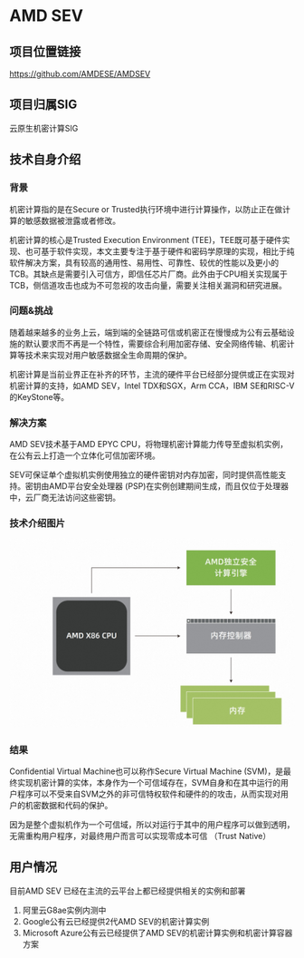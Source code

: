 # AMD SEV

## 项目位置链接

https://github.com/AMDESE/AMDSEV

## 项目归属SIG

云原生机密计算SIG

## 技术自身介绍

### 背景

机密计算指的是在Secure or Trusted执行环境中进行计算操作，以防止正在做计算的敏感数据被泄露或者修改。

机密计算的核心是Trusted Execution Environment (TEE)，TEE既可基于硬件实现、也可基于软件实现，本文主要专注于基于硬件和密码学原理的实现，相比于纯软件解决方案，具有较高的通用性、易用性、可靠性、较优的性能以及更小的TCB。其缺点是需要引入可信方，即信任芯片厂商。此外由于CPU相关实现属于TCB，侧信道攻击也成为不可忽视的攻击向量，需要关注相关漏洞和研究进展。

### 问题&挑战

随着越来越多的业务上云，端到端的全链路可信或机密正在慢慢成为公有云基础设施的默认要求而不再是一个特性，需要综合利用加密存储、安全网络传输、机密计算等技术来实现对用户敏感数据全生命周期的保护。

机密计算是当前业界正在补齐的环节，主流的硬件平台已经部分提供或正在实现对机密计算的支持，如AMD SEV，Intel TDX和SGX，Arm CCA，IBM SE和RISC-V的KeyStone等。

### 解决方案

AMD SEV技术基于AMD EPYC CPU，将物理机密计算能力传导至虚拟机实例，在公有云上打造一个立体化可信加密环境。

SEV可保证单个虚拟机实例使用独立的硬件密钥对内存加密，同时提供高性能支持。密钥由AMD平台安全处理器 (PSP)在实例创建期间生成，而且仅位于处理器中，云厂商无法访问这些密钥。

### 技术介绍图片

![image.png](materials/imgs/amd_sev.png)

### 结果

Confidential Virtual Machine也可以称作Secure Virtual Machine (SVM)，是最终实现机密计算的实体，本身作为一个可信域存在，SVM自身和在其中运行的用户程序可以不受来自SVM之外的非可信特权软件和硬件的的攻击，从而实现对用户的机密数据和代码的保护。

因为是整个虚拟机作为一个可信域，所以对运行于其中的用户程序可以做到透明，无需重构用户程序，对最终用户而言可以实现零成本可信 （Trust Native）


## 用户情况

目前AMD SEV 已经在主流的云平台上都已经提供相关的实例和部署
1. 阿里云G8ae实例内测中
2. Google公有云已经提供2代AMD SEV的机密计算实例
3. Microsoft Azure公有云已经提供了AMD SEV的机密计算实例和机密计算容器方案
